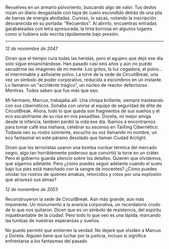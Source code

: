 Revuelves en un armario polvoriento, buscando algo de valor. Tus dedos rozan un diario desgastado con tapa de cuero escondido detrás de una pila de barras de energía abolladas. Curioso, lo sacas, notando la inscripción desvanecida en su portada: "Recuerdos". Al abrirlo, encuentras entradas garabateadas con letra apresurada, la tinta borrosa en algunos lugares como si hubiera sido escrita rápidamente bajo presión.

---

_12 de noviembre de 2047_

Dicen que el tiempo cura todas las heridas, pero el agujero que dejó ese día solo sigue ensanchándose. Han pasado casi seis años y aún no puedo sacudirme las imágenes de mi mente. Los gritos, la luz cegadora, el polvo... el interminable y asfixiante polvo. La torre de la sede de CircuitBreak, una vez un símbolo de poder corporativo, reducida a escombros en un instante. Lo llamaron un "accidente trágico", un núcleo de reactor defectuoso. Mentiras. Todos saben que fue más que eso.

Mi hermano, Marcus, trabajaba allí. Una chispa brillante, siempre trasteando con sus cibernéticos. Soñaba con unirse al equipo de seguridad de élite de CircuitBreak. Ahora, todo lo que queda son fragmentos de sus sueños y el eco escalofriante de su risa en mis pesadillas. Dorelia, mi mejor amiga desde la infancia, también perdió la vida ese día. Íbamos a encontrarnos para tomar café esa mañana, celebrar su ascenso en TaiXing Cibernético. Todavía veo su rostro sonriente, escucho su voz llamando mi nombre, un eco fantasmal en este páramo desolado que llaman Ciudad Arclight.

Dicen que los terroristas usaron una bomba nuclear térmica del mercado negro, algo tan horriblemente poderoso que convirtió la torre en un cráter. Pero el gobierno guarda silencio sobre los detalles. Quieren que olvidemos, que sigamos adelante. Pero ¿cómo puedes seguir adelante cuando el suelo bajo tus pies está manchado con la sangre de inocentes? ¿Cómo puedes olvidar los rostros de quienes amabas, retorcidos y rotos por una explosión que atravesó sus almas?

_12 de noviembre de 2053_

Reconstruyeron la sede de CircuitBreak. Aún más grande, aún más imponente. Un monumento a la avaricia corporativa, un recordatorio crudo de lo que nos quitaron. Dicen que es un símbolo de resistencia, del espíritu inquebrantable de la ciudad. Pero todo lo que veo es una lápida, marcando las tumbas de nuestras esperanzas y sueños.

No puedo permitir que entierren la verdad. No dejaré que olviden a Marcus y Dorelia. Alguien tiene que luchar por la justicia, incluso si significa enfrentarse a los fantasmas del pasado
